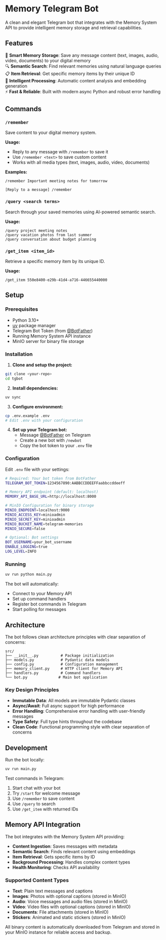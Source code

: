 # Memory Telegram Bot

A clean and elegant Telegram bot that integrates with the Memory System API to provide intelligent memory storage and retrieval capabilities.

## Features

🧠 **Smart Memory Storage**: Save any message content (text, images, audio, video, documents) to your digital memory  
🔍 **Semantic Search**: Find relevant memories using natural language queries  
📋 **Item Retrieval**: Get specific memory items by their unique ID  
🤖 **Intelligent Processing**: Automatic content analysis and embedding generation  
⚡ **Fast & Reliable**: Built with modern async Python and robust error handling

## Commands

### `/remember`
Save content to your digital memory system.

**Usage:**
- Reply to any message with `/remember` to save it
- Use `/remember <text>` to save custom content
- Works with all media types (text, images, audio, video, documents)

**Examples:**
```
/remember Important meeting notes for tomorrow
```
```
[Reply to a message] /remember
```

### `/query <search terms>`
Search through your saved memories using AI-powered semantic search.

**Usage:**
```
/query project meeting notes
/query vacation photos from last summer
/query conversation about budget planning
```

### `/get_item <item_id>`
Retrieve a specific memory item by its unique ID.

**Usage:**
```
/get_item 550e8400-e29b-41d4-a716-446655440000
```

## Setup

### Prerequisites

- Python 3.10+
- [uv](https://docs.astral.sh/uv/) package manager
- Telegram Bot Token (from [@BotFather](https://t.me/botfather))
- Running Memory System API instance
- MinIO server for binary file storage

### Installation

1. **Clone and setup the project:**
```bash
git clone <your-repo>
cd tgbot
```

2. **Install dependencies:**
```bash
uv sync
```

3. **Configure environment:**
```bash
cp .env.example .env
# Edit .env with your configuration
```

4. **Set up your Telegram bot:**
   - Message [@BotFather](https://t.me/botfather) on Telegram
   - Create a new bot with `/newbot`
   - Copy the bot token to your `.env` file

### Configuration

Edit `.env` file with your settings:

```bash
# Required: Your bot token from BotFather
TELEGRAM_BOT_TOKEN=1234567890:AABBCCDDEEFFaabbccddeeff

# Memory API endpoint (default: localhost)
MEMORY_API_BASE_URL=http://localhost:8000

# MinIO Configuration for binary storage
MINIO_ENDPOINT=localhost:9000
MINIO_ACCESS_KEY=minioadmin
MINIO_SECRET_KEY=minioadmin
MINIO_BUCKET_NAME=telegram-memories
MINIO_SECURE=false

# Optional: Bot settings
BOT_USERNAME=your_bot_username
ENABLE_LOGGING=true
LOG_LEVEL=INFO
```

### Running

```bash
uv run python main.py
```

The bot will automatically:
- Connect to your Memory API
- Set up command handlers
- Register bot commands in Telegram
- Start polling for messages

## Architecture

The bot follows clean architecture principles with clear separation of concerns:

```
src/
├── __init__.py          # Package initialization
├── models.py            # Pydantic data models
├── config.py            # Configuration management
├── memory_client.py     # HTTP client for Memory API
├── handlers.py          # Command handlers
└── bot.py              # Main bot application
```

### Key Design Principles

- **Immutable Data**: All models are immutable Pydantic classes
- **Async/Await**: Full async support for high performance
- **Error Handling**: Comprehensive error handling with user-friendly messages
- **Type Safety**: Full type hints throughout the codebase
- **Clean Code**: Functional programming style with clear separation of concerns

## Development

Run the bot locally:
```bash
uv run main.py
```

Test commands in Telegram:
1. Start chat with your bot
2. Try `/start` for welcome message
3. Use `/remember` to save content
4. Use `/query` to search
5. Use `/get_item` with returned IDs

## Memory API Integration

The bot integrates with the Memory System API providing:

- **Content Ingestion**: Saves messages with metadata
- **Semantic Search**: Finds relevant content using embeddings
- **Item Retrieval**: Gets specific items by ID
- **Background Processing**: Handles complex content types
- **Health Monitoring**: Checks API availability

### Supported Content Types

- **Text**: Plain text messages and captions
- **Images**: Photos with optional captions (stored in MinIO)
- **Audio**: Voice messages and audio files (stored in MinIO)
- **Video**: Video files with optional captions (stored in MinIO)
- **Documents**: File attachments (stored in MinIO)
- **Stickers**: Animated and static stickers (stored in MinIO)

All binary content is automatically downloaded from Telegram and stored in your MinIO instance for reliable access and backup.
